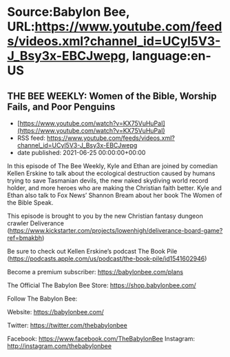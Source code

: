# Source:Babylon Bee, URL:https://www.youtube.com/feeds/videos.xml?channel_id=UCyl5V3-J_Bsy3x-EBCJwepg, language:en-US

## THE BEE WEEKLY: Women of the Bible, Worship Fails, and Poor Penguins
 - [https://www.youtube.com/watch?v=KX75VuHuPaI](https://www.youtube.com/watch?v=KX75VuHuPaI)
 - RSS feed: https://www.youtube.com/feeds/videos.xml?channel_id=UCyl5V3-J_Bsy3x-EBCJwepg
 - date published: 2021-06-25 00:00:00+00:00

In this episode of The Bee Weekly, Kyle and Ethan are joined by comedian Kellen Erskine to talk about the ecological destruction caused by humans trying to save Tasmanian devils, the new naked skydiving world record holder, and more heroes who are making the Christian faith better. Kyle and Ethan also talk to Fox News’ Shannon Bream about her book The Women of the Bible Speak. 



This episode is brought to you by the new Christian fantasy dungeon crawler Deliverance (https://www.kickstarter.com/projects/lowenhigh/deliverance-board-game?ref=bmakbh)



Be sure to check out Kellen Erskine’s podcast The Book Pile (https://podcasts.apple.com/us/podcast/the-book-pile/id1541602946)


Become a premium subscriber:  https://babylonbee.com/plans



The Official The Babylon Bee Store:  https://shop.babylonbee.com/


Follow The Babylon Bee:

Website: https://babylonbee.com/

Twitter: https://twitter.com/thebabylonbee

Facebook: https://www.facebook.com/TheBabylonBee
Instagram: http://instagram.com/thebabylonbee

